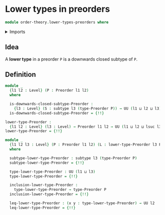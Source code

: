 # Lower types in preorders

```agda
module order-theory.lower-types-preorders where
```

<details><summary>Imports</summary>

```agda
open import foundation.dependent-pair-types
open import foundation.subtypes
open import foundation.universe-levels

open import order-theory.preorders
```

</details>

## Idea

A **lower type** in a preorder `P` is a downwards closed subtype of `P`.

## Definition

```agda
module _
  {l1 l2 : Level} (P : Preorder l1 l2)
  where

  is-downwards-closed-subtype-Preorder :
    {l3 : Level} (S : subtype l3 (type-Preorder P)) → UU (l1 ⊔ l2 ⊔ l3)
  is-downwards-closed-subtype-Preorder = {!!}

lower-type-Preorder :
  {l1 l2 : Level} (l3 : Level) → Preorder l1 l2 → UU (l1 ⊔ l2 ⊔ lsuc l3)
lower-type-Preorder = {!!}

module _
  {l1 l2 l3 : Level} (P : Preorder l1 l2) (L : lower-type-Preorder l3 P)
  where

  subtype-lower-type-Preorder : subtype l3 (type-Preorder P)
  subtype-lower-type-Preorder = {!!}

  type-lower-type-Preorder : UU (l1 ⊔ l3)
  type-lower-type-Preorder = {!!}

  inclusion-lower-type-Preorder :
    type-lower-type-Preorder → type-Preorder P
  inclusion-lower-type-Preorder = {!!}

  leq-lower-type-Preorder : (x y : type-lower-type-Preorder) → UU l2
  leq-lower-type-Preorder = {!!}
```
